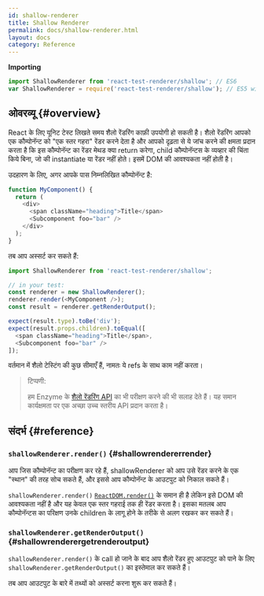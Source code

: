 ```yaml
---
id: shallow-renderer
title: Shallow Renderer
permalink: docs/shallow-renderer.html
layout: docs
category: Reference
---
```


**Importing**

```javascript
import ShallowRenderer from 'react-test-renderer/shallow'; // ES6
var ShallowRenderer = require('react-test-renderer/shallow'); // ES5 with npm
```

## ओवरव्यू {#overview}

React के लिए यूनिट टेस्ट लिखते समय शैलो रेंडरिंग काफ़ी उपयोगी हो सकती है। शैलो रेंडरिंग आपको एक कौम्पोनॅन्ट को "एक स्तर गहरा" रेंडर करने देता है और आपको दृढ़ता से ये जांच करने की क्षमता प्रदान करता है कि इस कौम्पोनॅन्ट का रेंडर मेथड क्या return करेगा, child कौम्पोनॅन्टस के व्यव्हार की चिंता किये बिना, जो की instantiate या रेंडर नहीं होते। इसमें DOM की आवश्यकता नहीं होती है।

उदहारण के लिए, अगर आपके पास निम्नलिखित कौम्पोनॅन्ट है:

```javascript
function MyComponent() {
  return (
    <div>
      <span className="heading">Title</span>
      <Subcomponent foo="bar" />
    </div>
  );
}
```

तब आप अस्सर्ट कर सकते हैं:

```javascript
import ShallowRenderer from 'react-test-renderer/shallow';

// in your test:
const renderer = new ShallowRenderer();
renderer.render(<MyComponent />);
const result = renderer.getRenderOutput();

expect(result.type).toBe('div');
expect(result.props.children).toEqual([
  <span className="heading">Title</span>,
  <Subcomponent foo="bar" />
]);
```

वर्तमान में शैलो टेस्टिंग की कुछ सीमाएँ हैं, नामतः ये refs के साथ काम नहीं करता।

> टिप्पणी:
>
> हम Enzyme के [शैलो रेंडरिंग API](https://airbnb.io/enzyme/docs/api/shallow.html) का भी परीक्षण करने की भी सलाह देते हैं। यह समान कार्यक्षमता पर एक अच्छा उच्च स्तरीय API प्रदान करता है।

## संदर्भ {#reference}

### `shallowRenderer.render()` {#shallowrendererrender}

आप जिस कौम्पोनॅन्ट का परीक्षण कर रहे हैं, shallowRenderer को आप उसे रेंडर करने के एक "स्थान" की तरह सोच सकते हैं, और इससे आप कौम्पोनॅन्ट के आउटपुट को निकाल सकते हैं।

`shallowRenderer.render()` [`ReactDOM.render()`](/docs/react-dom.html#render) के समान ही है लेकिन इसे DOM की आवश्यकता नहीं है और यह केवल एक स्तर गहराई तक ही रेंडर करता है। इसका मतलब आप कौम्पोनॅन्टस का परिक्षण उनके children के लागू होने के तरीके से अलग रखकर कर सकते हैं।

### `shallowRenderer.getRenderOutput()` {#shallowrenderergetrenderoutput}

`shallowRenderer.render()` के call हो जाने के बाद आप शैलो रेंडर हुए आउटपुट को पाने के लिए `shallowRenderer.getRenderOutput()` का इस्तेमाल कर सकते हैं।

तब आप आउटपुट के बारे में तथ्यों को अस्सर्ट करना शुरू कर सकते हैं।
